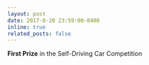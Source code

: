 ```yaml
---
layout: post
date: 2017-8-20 23:59:00-0400
inline: true
related_posts: false
---
```


**First Prize** in the Self-Driving Car Competition